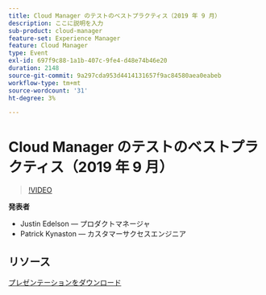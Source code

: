 ```yaml
---
title: Cloud Manager のテストのベストプラクティス（2019 年 9 月）
description: ここに説明を入力
sub-product: cloud-manager
feature-set: Experience Manager
feature: Cloud Manager
type: Event
exl-id: 697f9c88-1a1b-407c-9fe4-d48e74b46e20
duration: 2148
source-git-commit: 9a297cda953d4414131657f9ac84580aea0eabeb
workflow-type: tm+mt
source-wordcount: '31'
ht-degree: 3%

---
```


# Cloud Manager のテストのベストプラクティス（2019 年 9 月）

>[!VIDEO](https://video.tv.adobe.com/v/329028/?quality=9&learn=on)

**発表者**

* Justin Edelson — プロダクトマネージャ
* Patrick Kynaston — カスタマーサクセスエンジニア

## リソース

[プレゼンテーションをダウンロード](./assets/CloudManagerWebinarSeptember2019.pdf)
